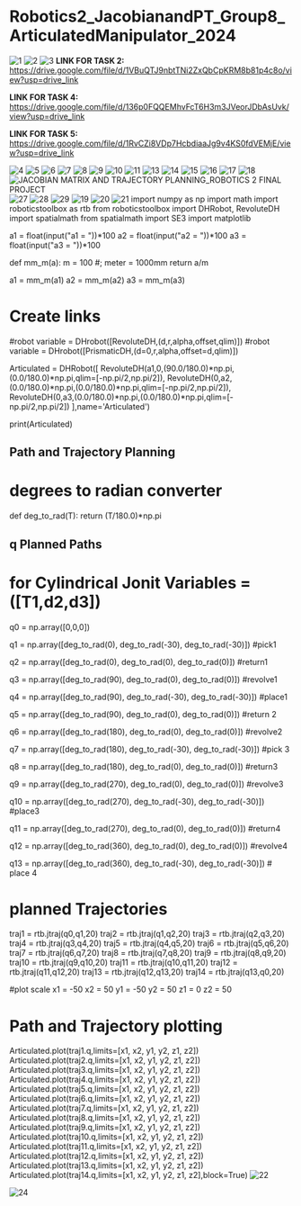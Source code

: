 # Robotics2_JacobianandPT_Group8_ArticulatedManipulator_2024
![1](https://github.com/icecreamperson/Robotics2_JacobianandPT_Group8_ArticulatedManipulator_2024/assets/157493649/79f6cf39-1254-43da-9b8b-19182c8d54f2)
![2](https://github.com/icecreamperson/Robotics2_JacobianandPT_Group8_ArticulatedManipulator_2024/assets/157493649/82f6e5e7-b38c-42c5-bc37-990e5ade2633)
![3](https://github.com/icecreamperson/Robotics2_JacobianandPT_Group8_ArticulatedManipulator_2024/assets/157493649/93983368-8035-4e90-b6ab-bd541f46ab16)
**LINK FOR TASK 2:**
https://drive.google.com/file/d/1VBuQTJ9nbtTNi2ZxQbCpKRM8b81p4c8o/view?usp=drive_link

**LINK FOR TASK 4:**
https://drive.google.com/file/d/136p0FQQEMhvFcT6H3m3JVeorJDbAsUvk/view?usp=drive_link

**LINK FOR TASK 5:**
https://drive.google.com/file/d/1RvCZi8VDp7HcbdiaaJg9v4KS0fdVEMjE/view?usp=drive_link

![4](https://github.com/icecreamperson/Robotics2_JacobianandPT_Group8_ArticulatedManipulator_2024/assets/157493649/7c4d7206-198e-45d2-94f2-3c6790923b80)
![5](https://github.com/icecreamperson/Robotics2_JacobianandPT_Group8_ArticulatedManipulator_2024/assets/157493649/d89fb2bc-0983-466e-91ce-d83258970132)
![6](https://github.com/icecreamperson/Robotics2_JacobianandPT_Group8_ArticulatedManipulator_2024/assets/157493649/a5d57806-a9a1-4003-a32d-e8477acd238a)
![7](https://github.com/icecreamperson/Robotics2_JacobianandPT_Group8_ArticulatedManipulator_2024/assets/157493649/2c6f0a96-a0ff-44a8-8361-d9d8de20af5b)
![8](https://github.com/icecreamperson/Robotics2_JacobianandPT_Group8_ArticulatedManipulator_2024/assets/157493649/9a01c777-6db1-4ab9-b085-efbc245e5a99)
![9](https://github.com/icecreamperson/Robotics2_JacobianandPT_Group8_ArticulatedManipulator_2024/assets/157493649/2491b116-2638-4a44-b558-77feb3e789ea)
![10](https://github.com/icecreamperson/Robotics2_JacobianandPT_Group8_ArticulatedManipulator_2024/assets/157493649/595d2886-0d62-4177-bd45-6675b2c8e317)
![11](https://github.com/icecreamperson/Robotics2_JacobianandPT_Group8_ArticulatedManipulator_2024/assets/157493649/83acc54a-b3db-47fb-a1be-340a62ed1593)
![13](https://github.com/icecreamperson/Robotics2_JacobianandPT_Group8_ArticulatedManipulator_2024/assets/157493649/a8fe3021-9ad7-454e-a756-92a9a9b180f7)
![14](https://github.com/icecreamperson/Robotics2_JacobianandPT_Group8_ArticulatedManipulator_2024/assets/157493649/18dd7f44-5bba-488d-ac2a-489ca51e9f82)
![15](https://github.com/icecreamperson/Robotics2_JacobianandPT_Group8_ArticulatedManipulator_2024/assets/157493649/9be6e76c-3ecc-46d4-9ccc-878cefbb1ffb)
![16](https://github.com/icecreamperson/Robotics2_JacobianandPT_Group8_ArticulatedManipulator_2024/assets/157493649/2b3378e3-eda5-4b9e-8952-c4066ce386d8)
![17](https://github.com/icecreamperson/Robotics2_JacobianandPT_Group8_ArticulatedManipulator_2024/assets/157493649/d7ac14cc-d1f5-4324-ac24-2986755f67b5)
![18](https://github.com/icecreamperson/Robotics2_JacobianandPT_Group8_ArticulatedManipulator_2024/assets/157493649/3522a97b-ecab-49ba-a1c4-80392d3f6bfe)
![JACOBIAN MATRIX AND TRAJECTORY PLANNING_ROBOTICS 2 FINAL PROJECT](https://github.com/icecreamperson/Robotics2_JacobianandPT_Group8_ArticulatedManipulator_2024/assets/157493649/9e020c9e-1b86-4441-ab66-0826e9025288)
![27](https://github.com/icecreamperson/Robotics2_JacobianandPT_Group8_ArticulatedManipulator_2024/assets/157493649/1ee2de74-04bb-4699-835c-13b22fd4fbda)
![28](https://github.com/icecreamperson/Robotics2_JacobianandPT_Group8_ArticulatedManipulator_2024/assets/157493649/4b3f7086-c028-44bc-bd94-45d51bb3efd6)
![29](https://github.com/icecreamperson/Robotics2_JacobianandPT_Group8_ArticulatedManipulator_2024/assets/157493649/835b4078-cb3c-4c27-adc9-311157640a44)
![19](https://github.com/icecreamperson/Robotics2_JacobianandPT_Group8_ArticulatedManipulator_2024/assets/157493649/7fe2e549-34b1-49b6-98fb-77aceaceaa56)
![20](https://github.com/icecreamperson/Robotics2_JacobianandPT_Group8_ArticulatedManipulator_2024/assets/157493649/5f1e7272-14e3-4281-80bd-c65f19efe711)
![21](https://github.com/icecreamperson/Robotics2_JacobianandPT_Group8_ArticulatedManipulator_2024/assets/157493649/8dd77c02-b61a-4704-b4d9-85636f2ef06c)
import numpy as np
import math
import roboticstoolbox as rtb
from roboticstoolbox import DHRobot, RevoluteDH
import spatialmath
from spatialmath import SE3
import matplotlib

a1 = float(input("a1 = "))*100
a2 = float(input("a2 = "))*100
a3 = float(input("a3 = "))*100

def mm_m(a):
    m = 100 #; meter = 1000mm
    return a/m

a1 = mm_m(a1)
a2 = mm_m(a2)
a3 = mm_m(a3)


# Create links
#robot variable =  DHrobot([RevoluteDH,(d,r,alpha,offset,qlim)])
#robot variable =  DHrobot([PrismaticDH,(d=0,r,alpha,offset=d,qlim)])

Articulated = DHRobot([
    RevoluteDH(a1,0,(90.0/180.0)*np.pi,(0.0/180.0)*np.pi,qlim=[-np.pi/2,np.pi/2]),
    RevoluteDH(0,a2,(0.0/180.0)*np.pi,(0.0/180.0)*np.pi,qlim=[-np.pi/2,np.pi/2]),
    RevoluteDH(0,a3,(0.0/180.0)*np.pi,(0.0/180.0)*np.pi,qlim=[-np.pi/2,np.pi/2])
],name='Articulated')

print(Articulated)

## Path and Trajectory Planning

# degrees to radian converter
def deg_to_rad(T):
    return (T/180.0)*np.pi

## q Planned Paths
# for Cylindrical Jonit Variables = ([T1,d2,d3])

q0 = np.array([0,0,0])

q1 = np.array([deg_to_rad(0),
                deg_to_rad(-30),
                deg_to_rad(-30)])  #pick1

q2 = np.array([deg_to_rad(0),
                deg_to_rad(0),
                deg_to_rad(0)])  #return1

q3 = np.array([deg_to_rad(90),
                deg_to_rad(0),
                deg_to_rad(0)])  #revolve1

q4 = np.array([deg_to_rad(90),
                deg_to_rad(-30),
                deg_to_rad(-30)])  #place1


q5 = np.array([deg_to_rad(90),
                deg_to_rad(0),
                deg_to_rad(0)]) #return 2

q6 = np.array([deg_to_rad(180),
                deg_to_rad(0),
                deg_to_rad(0)]) #revolve2

q7 = np.array([deg_to_rad(180),
                deg_to_rad(-30),
                deg_to_rad(-30)]) #pick 3

q8 = np.array([deg_to_rad(180),
                deg_to_rad(0),
                deg_to_rad(0)]) #return3

q9 = np.array([deg_to_rad(270),
                deg_to_rad(0),
                deg_to_rad(0)]) #revolve3

q10 = np.array([deg_to_rad(270),
                deg_to_rad(-30),
                deg_to_rad(-30)]) #place3

q11 = np.array([deg_to_rad(270),
                 deg_to_rad(0),
                 deg_to_rad(0)]) #return4

q12 = np.array([deg_to_rad(360),
                deg_to_rad(0),
                deg_to_rad(0)]) #revolve4

q13 = np.array([deg_to_rad(360),
                deg_to_rad(-30),
                deg_to_rad(-30)]) # place 4 


# planned Trajectories
traj1 = rtb.jtraj(q0,q1,20)
traj2 = rtb.jtraj(q1,q2,20)
traj3 = rtb.jtraj(q2,q3,20)
traj4 = rtb.jtraj(q3,q4,20)
traj5 = rtb.jtraj(q4,q5,20)
traj6 = rtb.jtraj(q5,q6,20)
traj7 = rtb.jtraj(q6,q7,20)
traj8 = rtb.jtraj(q7,q8,20)
traj9 = rtb.jtraj(q8,q9,20)
traj10 = rtb.jtraj(q9,q10,20)
traj11 = rtb.jtraj(q10,q11,20)
traj12 = rtb.jtraj(q11,q12,20)
traj13 = rtb.jtraj(q12,q13,20)
traj14 = rtb.jtraj(q13,q0,20)

#plot scale
x1 = -50
x2 = 50
y1 = -50
y2 = 50
z1 = 0
z2 = 50

# Path and Trajectory plotting
Articulated.plot(traj1.q,limits=[x1, x2, y1, y2, z1, z2])
Articulated.plot(traj2.q,limits=[x1, x2, y1, y2, z1, z2])
Articulated.plot(traj3.q,limits=[x1, x2, y1, y2, z1, z2])
Articulated.plot(traj4.q,limits=[x1, x2, y1, y2, z1, z2])
Articulated.plot(traj5.q,limits=[x1, x2, y1, y2, z1, z2])
Articulated.plot(traj6.q,limits=[x1, x2, y1, y2, z1, z2])
Articulated.plot(traj7.q,limits=[x1, x2, y1, y2, z1, z2])
Articulated.plot(traj8.q,limits=[x1, x2, y1, y2, z1, z2])
Articulated.plot(traj9.q,limits=[x1, x2, y1, y2, z1, z2])
Articulated.plot(traj10.q,limits=[x1, x2, y1, y2, z1, z2])
Articulated.plot(traj11.q,limits=[x1, x2, y1, y2, z1, z2])
Articulated.plot(traj12.q,limits=[x1, x2, y1, y2, z1, z2])
Articulated.plot(traj13.q,limits=[x1, x2, y1, y2, z1, z2])
Articulated.plot(traj14.q,limits=[x1, x2, y1, y2, z1, z2],block=True)
![22](https://github.com/icecreamperson/Robotics2_JacobianandPT_Group8_ArticulatedManipulator_2024/assets/157493649/cd5f6eb0-a8c9-4081-bdde-18be44d120f3)

![24](https://github.com/icecreamperson/Robotics2_JacobianandPT_Group8_ArticulatedManipulator_2024/assets/157493649/218da746-3142-4e20-a5bd-589e0b5b4b50)
